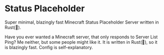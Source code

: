 # Status Placeholder
Super minimal, blazingly fast Minecraft Status Placeholder Server written in Rust(🚀).

Have you ever wanted a Minecraft server, that only responds to Server List Ping? Me neither, but some people might like it.
It is written in Rust(🚀), so it is blazingly fast. Config is self-explanatory.
